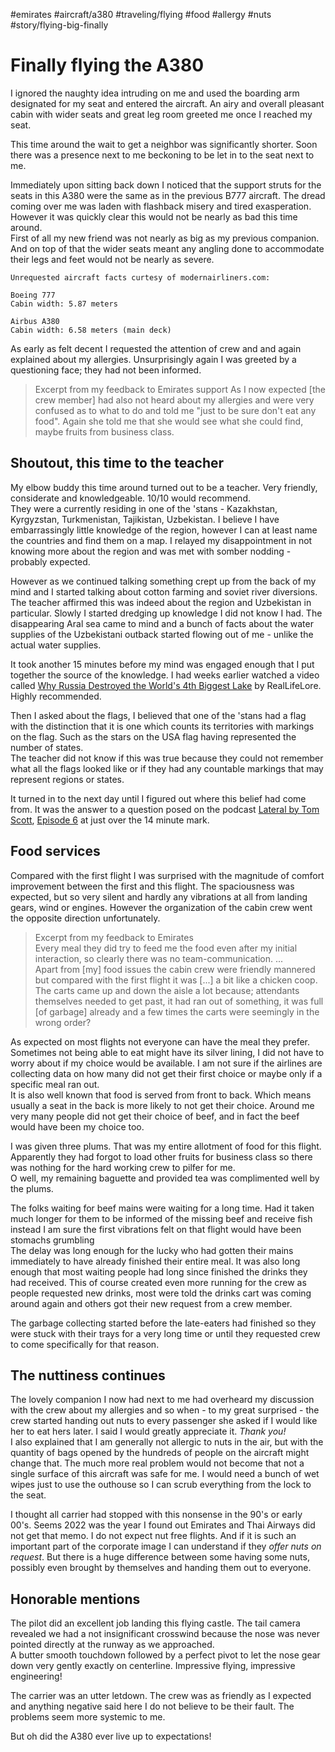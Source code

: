 #emirates #aircraft/a380 #traveling/flying #food #allergy #nuts #story/flying-big-finally

# Finally flying the A380

I ignored the naughty idea intruding on me and used the boarding arm designated for my seat and entered the aircraft. An airy and overall pleasant cabin with wider seats and great leg room greeted me once I reached my seat.  

This time around the wait to get a neighbor was significantly shorter. Soon there was a presence next to me beckoning to be let in to the seat next to me.

Immediately upon sitting back down I noticed that the support struts for the seats in this A380 were the same as in the previous B777 aircraft. The dread coming over me was laden with flashback misery and tired exasperation. However it was quickly clear this would not be nearly as bad this time around.  
First of all my new friend was not nearly as big as my previous companion. And on top of that the wider seats meant any angling done to accommodate their legs and feet would not be nearly as severe.


```
Unrequested aircraft facts curtesy of modernairliners.com:

Boeing 777
Cabin width: 5.87 meters

Airbus A380 
Cabin width: 6.58 meters (main deck)
```

As early as felt decent I requested the attention of crew and and again explained about my allergies. Unsurprisingly again I was greeted by a questioning face; they had not been informed.

> Excerpt from my feedback to Emirates support
> As I now expected [the crew member] had also not heard about my allergies and were very confused as to what to do and told me "just to be sure don't eat any food". Again she told me that she would see what she could find, maybe fruits from business class.

## Shoutout, this time to the teacher
My elbow buddy this time around turned out to be a teacher. Very friendly, considerate and knowledgeable. 10/10 would recommend.  
They were a currently residing in one of the 'stans - Kazakhstan, Kyrgyzstan, Turkmenistan, Tajikistan, Uzbekistan. I believe I have embarrassingly little knowledge of the region, however I can at least name the countries and find them on a map. I relayed my disappointment in not knowing more about the region and was met with somber nodding - probably expected.

However as we continued talking something crept up from the back of my mind and I started talking about cotton farming and soviet river diversions. The teacher affirmed this was indeed about the region and Uzbekistan in particular. Slowly I started dredging up knowledge I did not know I had. The disappearing Aral sea came to mind and a bunch of facts about the water supplies of the Uzbekistani outback started flowing out of me - unlike the actual water supplies.

It took another 15 minutes before my mind was engaged enough that I put together the source of the knowledge. I had weeks earlier watched a video called [Why Russia Destroyed the World's 4th Biggest Lake](https://www.youtube.com/watch?v=lp0Sxn42TGs) by RealLifeLore. Highly recommended.

Then I asked about the flags, I believed that one of the 'stans had a flag with the distinction that it is one which counts its territories with markings on the flag. Such as the stars on the USA flag having represented the number of states.  
The teacher did not know if this was true because they could not remember what all the flags looked like or if they had any countable markings that may represent regions or states.

It turned in to the next day until I figured out where this belief had come from. It was the answer to a question posed on the podcast [Lateral by Tom Scott](https://lateralcast.com/), [Episode 6](https://podcasts.google.com/feed/aHR0cHM6Ly9mZWVkcy5hY2FzdC5jb20vcHVibGljL3Nob3dzL2xhdGVyYWxjYXN0/episode/NjM2M2E4OWU1OGY4NTYwMDEyODI5ZjIy?sa=X&ved=0CAUQkfYCahcKEwjA6IH014z8AhUAAAAAHQAAAAAQAQ) at just over the 14 minute mark.

## Food services
Compared with the first flight I was surprised with the magnitude of comfort improvement between the first and this flight. The spaciousness was expected, but so very silent and hardly any vibrations at all from landing gears, wind or engines. However the organization of the cabin crew went the opposite direction unfortunately.

> Excerpt from my feedback to Emirates  
> Every meal they did try to feed me the food even after my initial interaction, so clearly there was no team-communication. ...  
> Apart from [my] food issues the cabin crew were friendly mannered but compared with the first flight it was [...] a bit like a chicken coop. The carts came up and down the aisle a lot because; attendants themselves needed to get past, it had ran out of something, it was full [of garbage] already and a few times the carts were seemingly in the wrong order?

As expected on most flights not everyone can have the meal they prefer. Sometimes not being able to eat might have its silver lining, I did not have to worry about if my choice would be available. I am not sure if the airlines are collecting data on how many did not get their first choice or maybe only if a specific meal ran out.  
It is also well known that food is served from front to back. Which means usually a seat in the back is more likely to not get their choice. Around me very many people did not get their choice of beef, and in fact the beef would have been my choice too.

I was given three plums. That was my entire allotment of food for this flight. Apparently they had forgot to load other fruits for business class so there was nothing for the hard working crew to pilfer for me.  
O well, my remaining baguette and provided tea was complimented well by the plums.

The folks waiting for beef mains were waiting for a long time. Had it taken much longer for them to be informed of the missing beef and receive fish instead I am sure the first vibrations felt on that flight would have been stomachs grumbling  
The delay was long enough for the lucky who had gotten their mains immediately to have already finished their entire meal. It was also long enough that most waiting people had long since finished the drinks they had received. This of course created even more running for the crew as people requested new drinks, most were told the drinks cart was coming around again and others got their new request from a crew member.

The garbage collecting started before the late-eaters had finished so they were stuck with their trays for a very long time or until they requested crew to come specifically for that reason.

## The nuttiness continues
The lovely companion I now had next to me had overheard my discussion with the crew about my allergies and so when - to my great surprised - the crew started handing out nuts to every passenger she asked if I would like her to eat hers later. I said I would greatly appreciate it. _Thank you!_  
I also explained that I am generally not allergic to nuts in the air, but with the quantity of bags opened by the hundreds of people on the aircraft might change that. The much more real problem would not become that not a single surface of this aircraft was safe for me. I would need a bunch of wet wipes just to use the outhouse so I can scrub everything from the lock to the seat.

I thought all carrier had stopped with this nonsense in the 90's or early 00's. Seems 2022 was the year I found out Emirates and Thai Airways did not get that memo. I do not expect nut free flights. And if it is such an important part of the corporate image I can understand if they _offer nuts on request_. But there is a huge difference between some having some nuts, possibly even brought by themselves and handing them out to everyone.

## Honorable mentions
The pilot did an excellent job landing this flying castle. The tail camera revealed we had a not insignificant crosswind because the nose was never pointed directly at the runway as we approached.  
A butter smooth touchdown followed by a perfect pivot to let the nose gear down very gently exactly on centerline. Impressive flying, impressive engineering!

The carrier was an utter letdown. The crew was as friendly as I expected and anything negative said here I do not believe to be their fault. The problems seem more systemic to me. 

But oh did the A380 ever live up to expectations!